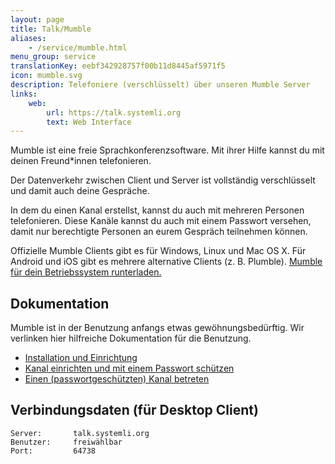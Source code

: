 ```yaml
---
layout: page
title: Talk/Mumble
aliases:
    - /service/mumble.html
menu_group: service
translationKey: eebf342928757f00b11d8445af5971f5
icon: mumble.svg
description: Telefoniere (verschlüsselt) über unseren Mumble Server
links:
    web:
        url: https://talk.systemli.org
        text: Web Interface
---
```


Mumble ist eine freie Sprachkonferenzsoftware. Mit ihrer Hilfe kannst du mit deinen Freund*innen telefonieren.

Der Datenverkehr zwischen Client und Server ist vollständig verschlüsselt und damit auch deine Gespräche.

In dem du einen Kanal erstellst, kannst du auch mit mehreren Personen telefonieren. Diese Kanäle kannst du auch mit einem Passwort versehen,
damit nur berechtigte Personen an eurem Gespräch teilnehmen können.

Offizielle Mumble Clients gibt es für Windows, Linux und Mac OS X. Für Android und iOS gibt es mehrere alternative Clients (z. B. Plumble). [Mumble für dein Betriebssystem runterladen.](https://www.mumble.info/downloads/mumble.md)

## Dokumentation

Mumble ist in der Benutzung anfangs etwas gewöhnungsbedürftig. Wir verlinken hier hilfreiche Dokumentation für die Benutzung.

* [Installation und Einrichtung](https://wiki.systemli.org/howto/mumble/mumble_installieren_und_einrichten_schritt_fuer_schritt)
* [Kanal einrichten und mit einem Passwort schützen](https://wiki.systemli.org/howto/mumble/in_mumble_einen_kanal_einrichten_und_mit_passwort_schuetzen)
* [Einen (passwortgeschützten) Kanal betreten](https://wiki.systemli.org/howto/mumble/einem_passwortgeschuetzen_kanal_beitreten)

## Verbindungsdaten (für Desktop Client)

```
Server:       talk.systemli.org
Benutzer:     freiwählbar
Port:         64738
```
